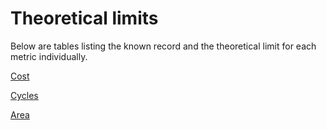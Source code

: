 
# Theoretical limits

Below are tables listing the known record and the theoretical limit for each metric individually.

[Cost](https://www.reddit.com/r/opus_magnum/comments/cl7303/list_of_current_cost_optimal_scores/)

[Cycles](https://www.reddit.com/r/opus_magnum/comments/7qmkv6/list_of_current_cycle_optimal_scores/)

[Area](https://www.reddit.com/r/opus_magnum/comments/7house/list_of_current_area_optimal_scores/)
